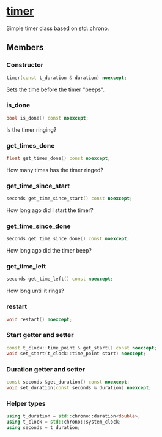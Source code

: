 # [timer](timer.hpp)

Simple timer class based on std::chrono.

## Members

### Constructor

```cpp
timer(const t_duration & duration) noexcept;
```

Sets the time before the timer "beeps".

### is_done

```cpp
bool is_done() const noexcept;
```

Is the timer ringing?

### get_times_done

```cpp
float get_times_done() const noexcept;
```

How many times has the timer ringed?

### get_time_since_start

```cpp
seconds get_time_since_start() const noexcept;
```

How long ago did I start the timer?

### get_time_since_done

```cpp
seconds get_time_since_done() const noexcept;
```

How long ago did the timer beep?

### get_time_left

```cpp
seconds get_time_left() const noexcept;
```

How long until it rings?

### restart

```cpp
void restart() noexcept;
```

### Start getter and setter

```cpp
const t_clock::time_point & get_start() const noexcept;
void set_start(t_clock::time_point start) noexcept;
```

### Duration getter and setter

```cpp
const seconds &get_duration() const noexcept;
void set_duration(const seconds & duration) noexcept;
```

### Helper types

```cpp
using t_duration = std::chrono::duration<double>;
using t_clock = std::chrono::system_clock;
using seconds = t_duration;
```
